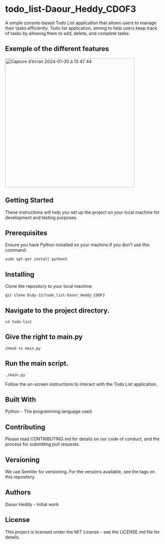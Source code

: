 # todo_list-Daour_Heddy_CDOF3


A simple console-based Todo List application that allows users to manage their tasks efficiently.
Todo list application, aiming to help users keep track of tasks by allowing them to add, delete, and complete tasks.

## Exemple of the different features
<img width="418" alt="Capture d’écran 2024-01-30 à 13 47 44" src="https://github.com/Didy-12/todo_list-Daour_Heddy_CDOF3/assets/120495158/203063e4-205a-4e97-a6b3-1653731a1286">


## Getting Started

These instructions will help you set up the project on your local machine for development and testing purposes.

## Prerequisites
Ensure you have Python installed on your machine.If you don't use this command:
```
sudo apt-get install python3
```
## Installing
Clone the repository to your local machine.
```
git clone Didy-12/todo_list-Daour_Heddy_CDOF3
```
## Navigate to the project directory.
```
cd todo-list
```
## Give the right to main.py
```
chmod +x main.py
```
## Run the main script.
```
./main.py
```
Follow the on-screen instructions to interact with the Todo List application.

## Built With

Python - The programming language used

## Contributing

Please read CONTRIBUTING.md for details on our code of conduct, and the process for submitting pull requests.

## Versioning

We use SemVer for versioning. For the versions available, see the tags on this repository.

## Authors

Daour Heddy - Initial work


## License

This project is licensed under the MIT License - see the LICENSE.md file for details.
